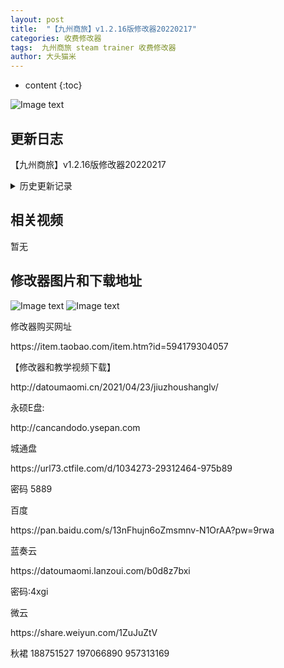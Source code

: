 ```yaml
---
layout: post
title:  "【九州商旅】v1.2.16版修改器20220217"
categories: 收费修改器
tags:  九州商旅 steam trainer 收费修改器
author: 大头猫米
---
```


* content
{:toc}

![Image text](https://datoumaomi.github.io/pic/jjj/jiuzhoushanglv/九州商旅.jpg)


##  更新日志

【九州商旅】v1.2.16版修改器20220217




<details>
<summary>历史更新记录</summary>
【九州商旅】v1.2.16版修改器20220217<p></p>
</details>

## 相关视频
暂无

## 修改器图片和下载地址

![Image text](https://datoumaomi.github.io/pic/jjj/jiuzhoushanglv/九州商旅.jpg)
![Image text](https://datoumaomi.github.io/pic/jjj/jiuzhoushanglv/九州商旅.png)




<p></p>
修改器购买网址
<p></p>
https://item.taobao.com/item.htm?id=594179304057
<p></p>
【修改器和教学视频下载】
<p></p>
http://datoumaomi.cn/2021/04/23/jiuzhoushanglv/
<p></p>
永硕E盘:
<p></p>
http://cancandodo.ysepan.com
<p></p>
城通盘
<p></p>
https://url73.ctfile.com/d/1034273-29312464-975b89
<p></p>
密码 5889
<p></p>
百度
<p></p>
https://pan.baidu.com/s/13nFhujn6oZmsmnv-N1OrAA?pw=9rwa
<p></p>
蓝奏云
<p></p>
https://datoumaomi.lanzoui.com/b0d8z7bxi
<p></p>
密码:4xgi
<p></p>
微云
<p></p>
https://share.weiyun.com/1ZuJuZtV
<p></p>
<p>秋裙 188751527 197066890 957313169</p>
